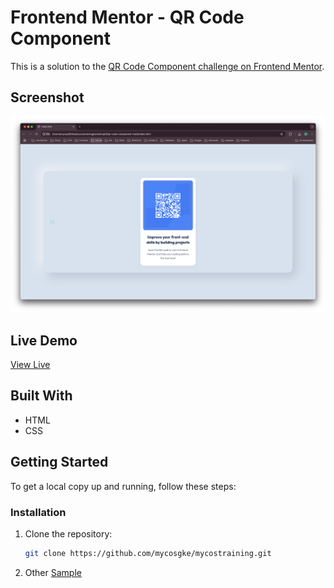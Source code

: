 # Frontend Mentor - QR Code Component

This is a solution to the [QR Code Component challenge on Frontend Mentor](https://www.frontendmentor.io/challenges/qr-code-component-iux_sIO_H).

## Screenshot

![Screenshot](comleted/screen.png)

## Live Demo

[View Live](https://your-live-site.com)

## Built With

- HTML
- CSS

## Getting Started

To get a local copy up and running, follow these steps:

### Installation

1. Clone the repository:
   ```sh
   git clone https://github.com/mycosgke/mycostraining.git

2. Other [Sample](https://www.frontendmentor.io/learning-paths/getting-started-on-frontend-mentor-XJhRWRREZd/steps/67a8cbc0a79a6cf6185db5d0/challenge/start)
